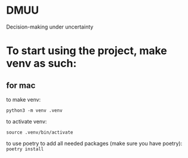 # DMUU
Decision-making under uncertainty

# To start using the project, make venv as such:
## for mac 
to make venv:

```python3 -m venv .venv```

to activate venv:

```source .venv/bin/activate```

to use poetry to add all needed packages (make sure you have poetry):
```poetry install```